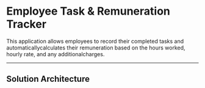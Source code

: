 # Employee Task & Remuneration Tracker

This application allows employees to record their completed tasks and automaticallycalculates their remuneration based on the hours worked, hourly rate, and any additionalcharges.

---

## Solution Architecture